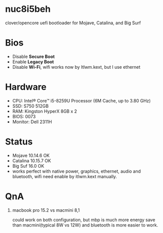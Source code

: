 # nuc8i5beh
clover/opencore uefi bootloader for Mojave, Catalina, and Big Surf

# Bios

- Disable **Secure Boot**
- Enable **Legacy Boot**
- Disable **Wi-Fi**, wifi works now by ltlwm.kext, but I use ethernet

# Hardware

- CPU: Intel® Core™ i5-8259U Processor (6M Cache, up to 3.80 GHz)
- SSD: S750 512GB
- RAM: Kingston HyperX 8GB x 2
- BIOS: 0073
- Monitor: Dell 2311H

# Status

- Mojave 10.14.6 OK
- Catalina 10.15.7 OK
- Big Suf 16.0 OK
- works perfect with native power, graphics, ethernet, audio and bluetooth, wifi need enable by itlwm.kext manually.

# QnA

1. macbook pro 15.2 vs macmini 8,1

   could work on both configuration, but mbp is much more energy save than macmini(typical 8W vs 12W) and bluetooth is more easier to work.


